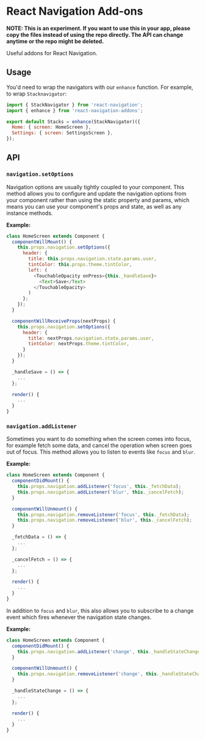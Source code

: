React Navigation Add-ons
========================

**NOTE: This is an experiment. If you want to use this in your app, please copy the files instead of using the repo directly. The API can change anytime or the repo might be deleted.**

Useful addons for React Navigation.

## Usage

You'd need to wrap the navigators with our `enhance` function. For example, to wrap `Stacknavigator`:

```js
import { StackNavigator } from 'react-navigation';
import { enhance } from 'react-navigation-addons';

export default Stacks = enhance(StackNavigator)({
  Home: { screen: HomeScreen },
  Settings: { screen: SettingsScreen },
});
```

## API

### `navigation.setOptions`

Navigation options are usually tightly coupled to your component. This method allows you to configure and update the navigation options from your component rather than using the static property and params, which means you can use your component's props and state, as well as any instance methods.

**Example:**

```js
class HomeScreen extends Component {
  componentWillMount() {
    this.props.navigation.setOptions({
      header: {
        title: this.props.navigation.state.params.user,
        tintColor: this.props.theme.tintColor,
        left: (
          <TouchableOpacity onPress={this._handleSave}>
            <Text>Save</Text>
          </TouchableOpacity>
        )
      };
    });
  }

  componentWillReceiveProps(nextProps) {
    this.props.navigation.setOptions({
      header: {
        title: nextProps.navigation.state.params.user,
        tintColor: nextProps.theme.tintColor,
      }
    });
  }

  _handleSave = () => {
    ...
  };

  render() {
    ...
  }
}
```

### `navigation.addListener`

Sometimes you want to do something when the screen comes into focus, for example fetch some data, and cancel the operation when screen goes out of focus. This method allows you to listen to events like `focus` and `blur`.

**Example:**

```js
class HomeScreen extends Component {
  componentDidMount() {
    this.props.navigation.addListener('focus', this._fetchData);
    this.props.navigation.addListener('blur', this._cancelFetch);
  }

  componentWillUnmount() {
    this.props.navigation.removeListener('focus', this._fetchData);
    this.props.navigation.removeListener('blur', this._cancelFetch);
  }

  _fetchData = () => {
    ...
  };

  _cancelFetch = () => {
    ...
  };

  render() {
    ...
  }
}
```

In addition to `focus` and `blur`, this also allows you to subscribe to a change event which fires whenever the navigation state changes.

**Example:**

```js
class HomeScreen extends Component {
  componentDidMount() {
    this.props.navigation.addListener('change', this._handleStateChange);
  }

  componentWillUnmount() {
    this.props.navigation.removeListener('change', this._handleStateChange);
  }

  _handleStateChange = () => {
    ...
  };

  render() {
    ...
  }
}
```
